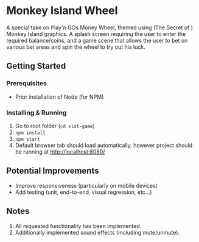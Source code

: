 # Monkey Island Wheel

A special take on Play'n GOs Money Wheel, themed using (The Secret of ) Monkey Island graphics. A splash screen requiring the user to enter the required balance/coins, and a game scene that allows the user to bet on various bet areas and spin the wheel to try out his luck.

## Getting Started

### Prerequisites

- Prior installation of Node (for NPM)

### Installing & Running

1. Go to root folder (`cd slot-game`)
2. `npm install`
3. `npm start`
4. Default browser tab should load automatically, however project should be running at [http://localhost:8080/](http://localhost:8080/)

## Potential Improvements
- Improve responsiveness (particularly on mobile devices)
- Add testing (unit, end-to-end, visual regression, 
etc...)

## Notes

1. All requested functionality has been implemented.
2. Additionally implemented sound effects (including mute/unmute).
